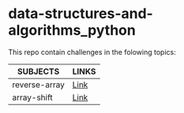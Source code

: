 # data-structures-and-algorithms_python

This repo contain challenges in the folowing topics:

SUBJECTS        | LINKS
----------------|--------------------------------------------------------
reverse-array   | [Link](https://azez-alhoot.github.io/Read-Python/read1)
array-shift     | [Link](https://azez-alhoot.github.io/Read-Python/read1)